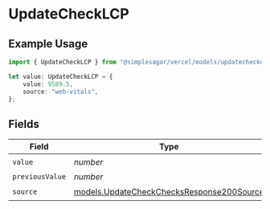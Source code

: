 # UpdateCheckLCP

## Example Usage

```typescript
import { UpdateCheckLCP } from "@simplesagar/vercel/models/updatecheckop.js";

let value: UpdateCheckLCP = {
    value: 9589.5,
    source: "web-vitals",
};
```

## Fields

| Field                                                                                        | Type                                                                                         | Required                                                                                     | Description                                                                                  |
| -------------------------------------------------------------------------------------------- | -------------------------------------------------------------------------------------------- | -------------------------------------------------------------------------------------------- | -------------------------------------------------------------------------------------------- |
| `value`                                                                                      | *number*                                                                                     | :heavy_check_mark:                                                                           | N/A                                                                                          |
| `previousValue`                                                                              | *number*                                                                                     | :heavy_minus_sign:                                                                           | N/A                                                                                          |
| `source`                                                                                     | [models.UpdateCheckChecksResponse200Source](../models/updatecheckchecksresponse200source.md) | :heavy_check_mark:                                                                           | N/A                                                                                          |